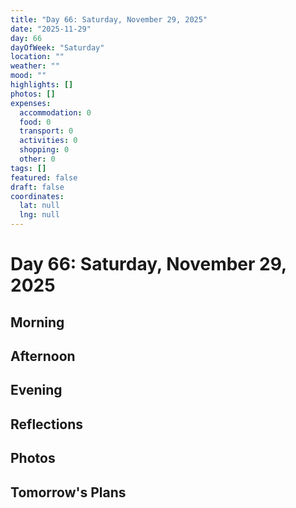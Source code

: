 ```yaml
---
title: "Day 66: Saturday, November 29, 2025"
date: "2025-11-29"
day: 66
dayOfWeek: "Saturday"
location: ""
weather: ""
mood: ""
highlights: []
photos: []
expenses:
  accommodation: 0
  food: 0
  transport: 0
  activities: 0
  shopping: 0
  other: 0
tags: []
featured: false
draft: false
coordinates:
  lat: null
  lng: null
---
```


# Day 66: Saturday, November 29, 2025

## Morning

## Afternoon

## Evening

## Reflections

## Photos

## Tomorrow's Plans
